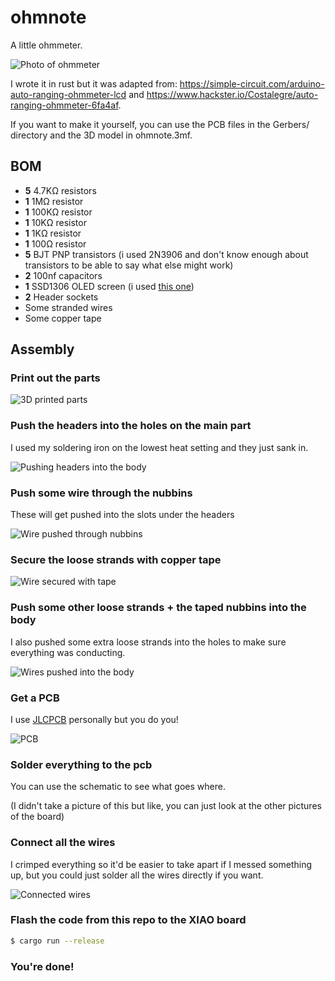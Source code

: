 # ohmnote

A little ohmmeter.

![Photo of ohmmeter](images/main.jpg)

I wrote it in rust but it was adapted from: https://simple-circuit.com/arduino-auto-ranging-ohmmeter-lcd and https://www.hackster.io/Costalegre/auto-ranging-ohmmeter-6fa4af.

If you want to make it yourself, you can use the PCB files in the Gerbers/ directory and the 3D model in ohmnote.3mf.

## BOM

- **5** 4.7KΩ resistors
- **1** 1MΩ resistor
- **1** 100KΩ resistor
- **1** 10KΩ resistor
- **1** 1KΩ resistor
- **1** 100Ω resistor
- **5** BJT PNP transistors (i used 2N3906 and don't know enough about transistors to be able to say what else might work)
- **2** 100nf capacitors
- **1** SSD1306 OLED screen (i used [this one](https://www.amazon.com/gp/product/B09T6SJBV5/ref=ppx_yo_dt_b_search_asin_title?ie=UTF8&psc=1))
- **2** Header sockets
- Some stranded wires
- Some copper tape

## Assembly

### Print out the parts

![3D printed parts](images/parts.jpg)

### Push the headers into the holes on the main part

I used my soldering iron on the lowest heat setting and they just sank in.

![Pushing headers into the body](images/push.jpg)

### Push some wire through the nubbins

These will get pushed into the slots under the headers

![Wire pushed through nubbins](images/nubbins.jpg)

### Secure the loose strands with copper tape

![Wire secured with tape](images/taped.jpg)

### Push some other loose strands + the taped nubbins into the body

I also pushed some extra loose strands into the holes to make sure everything was conducting.

![Wires pushed into the body](images/pushed.jpg)

### Get a PCB

I use [JLCPCB](https://jlcpcb.com) personally but you do you!

![PCB](images/pcb.jpg)

### Solder everything to the pcb

You can use the schematic to see what goes where.

(I didn't take a picture of this but like, you can just look at the other pictures of the board)

### Connect all the wires

I crimped everything so it'd be easier to take apart if I messed something up, but you could just solder all the
wires directly if you want.

![Connected wires](images/connect.jpg)

### Flash the code from this repo to the XIAO board

```sh
$ cargo run --release
```

### You're done!
